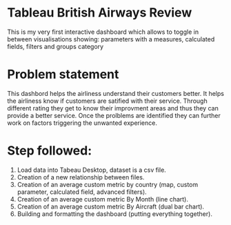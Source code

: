 # Tableau British Airways Review 

This is my very first  interactive dashboard which allows to toggle in between visualisations showing: parameters with a measures, calculated fields, filters and groups category 


# Problem statement 

This dashbord helps the airliness understand their customers better. It helps the airliness know if customers are satified with their service. Through different rating they get to know their improvment areas and thus they can provide a better service. Once the prolblems are identified they can further work on factors triggering the unwanted experience. 


# Step followed:
1. Load data into Tabeau Desktop, dataset is a csv file. 
2. Creation of a new relationship between files. 
3. Creation of an average custom metric by country (map, custom parameter, calculated field, advanced filters).
4. Creation of an average custom metric By Month (line chart).
5. Creation of an average custom metric By Aircraft (dual bar chart).
6. Building and formatting the dashboard (putting everything together).
